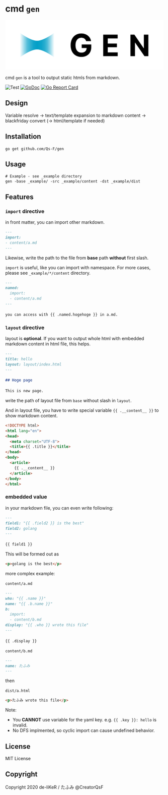 # cmd `gen`

![Gen logo](.github/logo/logo-unified.svg)

cmd `gen` is a tool to output static htmls from markdown.

![Test](https://github.com/Qs-F/gen/workflows/test/badge.svg)
[![GoDoc](https://godoc.org/github.com/Qs-F/gen?status.svg)](https://godoc.org/github.com/Qs-F/gen)
[![Go Report Card](https://goreportcard.com/badge/github.com/Qs-F/gen)](https://goreportcard.com/report/github.com/Qs-F/gen)

## Design

Variable resolve -> text/template expansion to markdown content -> blackfriday convert (-> html/template if needed)

## Installation

```
go get github.com/Qs-F/gen
```

## Usage

```
# Example - see _example directory
gen -base _example/ -src _example/content -dst _example/dist
```

## Features

### `import` directive

in front matter, you can import other markdown.

```markdown
---
import:
- content/a.md
---
```

Likewise, write the path to the file from **base** path **without** first slash.

`import` is useful, like you can import with namespace. For more cases, please see `_example/*/content` directory.

```markdown
---
named: 
  import:
  - content/a.md
---

you can access with {{ .named.hogehoge }} in a.md.
```

### `layout` directive

layout is **optional**. If you want to output whole html with embedded markdown content in html file, this helps.

```markdown
---
title: hello
layout: layout/index.html
---

## Hoge page

This is new page.
```

write the path of layout file from `base` without slash in `layout`.

And in layout file, you have to write special variable `{{ .__content__ }}` to show markdown content.

```html
<!DOCTYPE html>
<html lang="en">
<head>
  <meta charset="UTF-8">
  <title>{{ .title }}</title>
</head>
<body>
  <article>
    {{ .__content__ }}
  </article>
</body>
</html>
```

### embedded value

in your markdown file, you can even write following:

```markdown
---
field1: "{{ .field2 }} is the best"
field2: golang
---

{{ field1 }}
```

This will be formed out as

```html 
<p>golang is the best</p>
```

more complex example:

`content/a.md`

```markdown
---
who: "{{ .name }}"
name: "{{ .b.name }}"
b:
  import:
  - content/b.md
display: "{{ .who }} wrote this file"
---

{{ .display }}
```

`content/b.md`

```markdown
---
name: たふみ
---
```

then

`dist/a.html`

```html
<p>たふみ wrote this file</p>
```

Note:

- You **CANNOT** use variable for the yaml key. e.g. `{{ .key }}: hello` is invalid.
- No DFS implmented, so cyclic import can cause undefined behavior.

## License

MIT License

## Copyright

Copyright 2020 de-liKeR / たふみ @CreatorQsF
